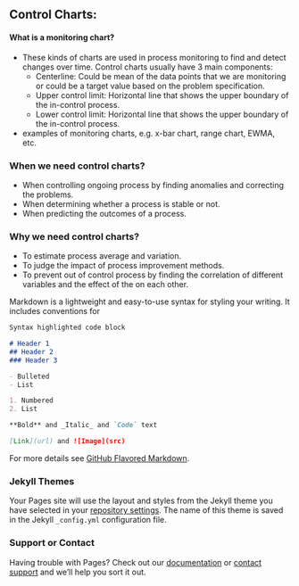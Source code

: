 ## Control Charts:

#### What is a monitoring chart? 
-  These kinds of charts are used in process monitoring to find and detect changes over time. Control charts usually have 3 main components:
    -  Centerline: Could be mean of the data points that we are monitoring or could be a target value based on the problem specification. 
    -  Upper control limit: Horizontal line that shows the upper boundary of the in-control process.
    -  Lower control limit: Horizontal line that shows the upper boundary of the in-control process.
-  examples of monitoring charts, e.g. x-bar chart, range chart, EWMA, etc.
### When we need control charts?
- When controlling ongoing process by finding anomalies and correcting the problems.
- When determining whether a process is stable or not.
- When predicting the outcomes of a process.
### Why we need control charts?
- To estimate process average and variation. 
- To judge the impact of process improvement methods.
- To prevent out of control process by finding the correlation of different variables and the effect of the on each other. 


Markdown is a lightweight and easy-to-use syntax for styling your writing. It includes conventions for

```markdown
Syntax highlighted code block

# Header 1
## Header 2
### Header 3

- Bulleted
- List

1. Numbered
2. List

**Bold** and _Italic_ and `Code` text

[Link](url) and ![Image](src)
```

For more details see [GitHub Flavored Markdown](https://guides.github.com/features/mastering-markdown/).

### Jekyll Themes

Your Pages site will use the layout and styles from the Jekyll theme you have selected in your [repository settings](https://github.com/VahabN/Control-charts/settings). The name of this theme is saved in the Jekyll `_config.yml` configuration file.

### Support or Contact

Having trouble with Pages? Check out our [documentation](https://help.github.com/categories/github-pages-basics/) or [contact support](https://github.com/contact) and we’ll help you sort it out.
